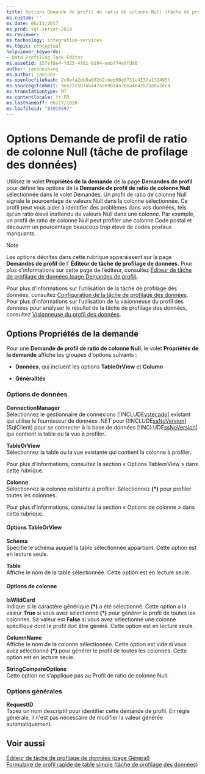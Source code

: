 ```yaml
---
title: Options Demande de profil de ratio de colonne Null (tâche de profilage des données) | Microsoft Docs
ms.custom: ''
ms.date: 06/13/2017
ms.prod: sql-server-2014
ms.reviewer: ''
ms.technology: integration-services
ms.topic: conceptual
helpviewer_keywords:
- Data Profiling Task Editor
ms.assetid: 157ef8e4-fd23-4f81-8194-eebf74e9fd86
author: janinezhang
ms.author: janinez
ms.openlocfilehash: 2c8efa2db8a602b2cbed08e8731c4137a132495f
ms.sourcegitcommit: 9ee72c507ab447ac69014a7eea4e43523a0a3ec4
ms.translationtype: MT
ms.contentlocale: fr-FR
ms.lasthandoff: 06/17/2020
ms.locfileid: "84919597"
---
```

# <a name="column-null-ratio-profile-request-options-data-profiling-task"></a>Options Demande de profil de ratio de colonne Null (tâche de profilage des données)
  Utilisez le volet **Propriétés de la demande** de la page **Demandes de profil** pour définir les options de la **Demande de profil de ratio de colonne Null** sélectionnée dans le volet Demandes. Un profil de ratio de colonne Null signale le pourcentage de valeurs Null dans la colonne sélectionnée. Ce profil peut vous aider à identifier des problèmes dans vos données, tels qu'un ratio élevé inattendu de valeurs Null dans une colonne. Par exemple, un profil de ratio de colonne Null peut profiler une colonne Code postal et découvrir un pourcentage beaucoup trop élevé de codes postaux manquants.  
  
> [!NOTE]  
>  Les options décrites dans cette rubrique apparaissent sur la page **Demandes de profil** de l' **Éditeur de tâche de profilage de données**. Pour plus d’informations sur cette page de l’éditeur, consultez [Éditeur de tâche de profilage de données &#40;page Demandes de profil&#41;](data-profiling-task-editor-profile-requests-page.md).  
  
 Pour plus d’informations sur l’utilisation de la tâche de profilage des données, consultez [Configuration de la tâche de profilage des données](data-profiling-task.md). Pour plus d’informations sur l’utilisation de la visionneuse du profil des données pour analyser le résultat de la tâche de profilage des données, consultez [Visionneuse du profil des données](data-profile-viewer.md).  
  
## <a name="request-properties-options"></a>Options Propriétés de la demande  
 Pour une **Demande de profil de ratio de colonne Null**, le volet **Propriétés de la demande** affiche les groupes d'options suivants :  
  
-   **Données**, qui incluent les options **TableOrView** et **Column**  
  
-   **Généralités**  
  
### <a name="data-options"></a>Options de données  
 **ConnectionManager**  
 Sélectionnez le gestionnaire de connexions [!INCLUDE[vstecado](../../includes/vstecado-md.md)] existant qui utilise le fournisseur de données .NET pour [!INCLUDE[ssNoVersion](../../includes/ssnoversion-md.md)] (SqlClient) pour se connecter à la base de données [!INCLUDE[ssNoVersion](../../includes/ssnoversion-md.md)] qui contient la table ou la vue à profiler.  
  
 **TableOrView**  
 Sélectionnez la table ou la vue existante qui contient la colonne à profiler.  
  
 Pour plus d'informations, consultez la section « Options TableorView » dans cette rubrique.  
  
 **Colonne**  
 Sélectionnez la colonne existante à profiler. Sélectionnez **(\*)** pour profiler toutes les colonnes.  
  
 Pour plus d'informations, consultez la section « Options de colonne » dans cette rubrique.  
  
#### <a name="tableorview-options"></a>Options TableOrView  
 **Schéma**  
 Spécifie le schéma auquel la table sélectionnée appartient. Cette option est en lecture seule.  
  
 **Table**  
 Affiche le nom de la table sélectionnée. Cette option est en lecture seule.  
  
#### <a name="column-options"></a>Options de colonne  
 **IsWildCard**  
 Indique si le caractère générique **(\*)** a été sélectionné. Cette option a la valeur **True** si vous avez sélectionné **(\*)** pour générer le profil de toutes les colonnes. Sa valeur est **False** si vous avez sélectionné une colonne spécifique dont le profil doit être généré. Cette option est en lecture seule.  
  
 **ColumnName**  
 Affiche le nom de la colonne sélectionnée. Cette option est vide si vous avez sélectionné **(\*)** pour générer le profil de toutes les colonnes. Cette option est en lecture seule.  
  
 **StringCompareOptions**  
 Cette option ne s'applique pas au Profil de ratio de colonne Null.  
  
### <a name="general-options"></a>Options générales  
 **RequestID**  
 Tapez un nom descriptif pour identifier cette demande de profil. En règle générale, il n'est pas nécessaire de modifier la valeur générée automatiquement.  
  
## <a name="see-also"></a>Voir aussi  
 [Éditeur de tâche de profilage de données &#40;page Général&#41;](../general-page-of-integration-services-designers-options.md)   
 [Formulaire de profil rapide de table simple &#40;tâche de profilage des données&#41;](single-table-quick-profile-form-data-profiling-task.md)  
  
  
